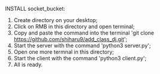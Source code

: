 INSTALL socket_bucket:
1. Create directory on your desktop; 
2. Click on RMB in this directory and open terminal;
3. Copy and paste the command into the terminal 'git clone https://github.com/shiharu9/add_class_dj.git';
4. Start the server with the command 'python3 server.py';
5. Open one more termnal in this directory;
6. Start the client with the command 'python3 client.py';
7. All is ready.
